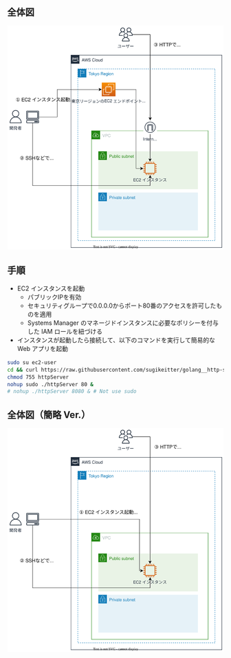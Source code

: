 ## 全体図
![](https://raw.githubusercontent.com/sugikeitter/aws-demo/main/ec2-launch-instance/demo-launch-ec2-instance-_Level2_.drawio.svg)

## 手順
- EC2 インスタンスを起動
  - パブリックIPを有効
  - セキュリティグループで0.0.0.0からポート80番のアクセスを許可したものを適用
  - Systems Manager のマネージドインスタンスに必要なポリシーを付与した IAM ロールを紐づける
- インスタンスが起動したら接続して、以下のコマンドを実行して簡易的な Web アプリを起動
```bash
sudo su ec2-user
cd && curl https://raw.githubusercontent.com/sugikeitter/golang__http-server-on-aws/main/bin/go-http-linux > httpServer
chmod 755 httpServer
nohup sudo ./httpServer 80 &
# nohup ./httpServer 8080 & # Not use sudo
```

## 全体図（簡略 Ver.）
![](https://raw.githubusercontent.com/sugikeitter/aws-demo/main/ec2-launch-instance/demo-launch-ec2-instance-_Level1_.drawio.svg)
